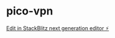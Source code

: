 # pico-vpn

[Edit in StackBlitz next generation editor ⚡️](https://stackblitz.com/~/github.com/linyaungoo/pico-vpn)